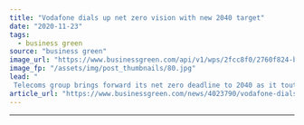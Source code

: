 ```yaml
---
title: "Vodafone dials up net zero vision with new 2040 target"
date: "2020-11-23"
tags: 
  - business green
source: "business green"
image_url: "https://www.businessgreen.com/api/v1/wps/2fcc8f0/2760f824-bb9d-48a7-bbff-52f042871c16/4/vodafone-building-2015-185x114.jpg"
image_fp: "/assets/img/post_thumbnails/80.jpg"
lead: "
 Telecoms group brings forward its net zero deadline to 2040 as it touts new 2030 carbon reduction targets validated by the Science-Based Targets initiative ..."
article_url: "https://www.businessgreen.com/news/4023790/vodafone-dials-net-zero-vision-2040-target"
---
```


---
